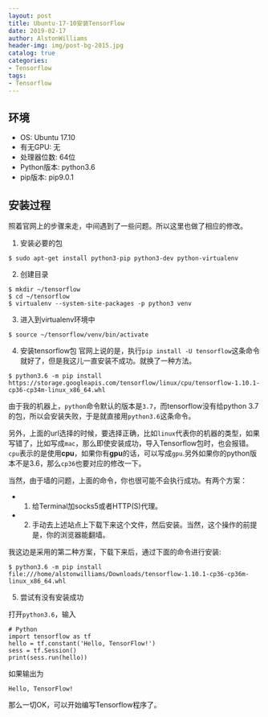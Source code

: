 ```yaml
---
layout: post
title: Ubuntu-17-10安装TensorFlow
date: 2019-02-17
author: AlstonWilliams
header-img: img/post-bg-2015.jpg
catalog: true
categories:
- Tensorflow
tags:
- Tensorflow
---
```

## 环境

- OS: Ubuntu 17.10
- 有无GPU: 无
- 处理器位数: 64位
- Python版本: python3.6
- pip版本: pip9.0.1

## 安装过程

照着官网上的步骤来走，中间遇到了一些问题。所以这里也做了相应的修改。

1. 安装必要的包
~~~
$ sudo apt-get install python3-pip python3-dev python-virtualenv
~~~

2. 创建目录
~~~
$ mkdir ~/tensorflow
$ cd ~/tensorflow
$ virtualenv --system-site-packages -p python3 venv 
~~~

3. 进入到virtualenv环境中
~~~
$ source ~/tensorflow/venv/bin/activate
~~~

4. 安装tensorflow包
官网上说的是，执行`pip install -U tensorflow`这条命令就好了，但是我这儿一直安装不成功。就换了一种方法。

~~~
$ python3.6 -m pip install https://storage.googleapis.com/tensorflow/linux/cpu/tensorflow-1.10.1-cp36-cp34m-linux_x86_64.whl
~~~

由于我的机器上，`python`命令默认的版本是`3.7`，而tensorflow没有给python 3.7的包，所以会安装失败，于是就直接用`python3.6`这条命令。

另外，上面的url选择的时候，要选择正确，比如`linux`代表你的机器的类型，如果写错了，比如写成`mac`，那么即使安装成功，导入Tensorflow包时，也会报错。`cpu`表示的是使用**cpu**，如果你有**gpu**的话，可以写成`gpu`.另外如果你的python版本不是3.6，那么`cp36`也要对应的修改一下。

当然，由于墙的问题，上面的命令，你也很可能不会执行成功。有两个方案：
- 1. 给Terminal加socks5或者HTTP(S)代理。
- 2. 手动去上述站点上下载下来这个文件，然后安装。当然，这个操作的前提是，你的浏览器能翻墙。

我这边是采用的第二种方案，下载下来后，通过下面的命令进行安装:

~~~
$ python3.6 -m pip install file:///home/alstonwilliams/Downloads/tensorflow-1.10.1-cp36-cp36m-linux_x86_64.whl
~~~

5. 尝试有没有安装成功

打开`python3.6`，输入
~~~
# Python
import tensorflow as tf
hello = tf.constant('Hello, TensorFlow!')
sess = tf.Session()
print(sess.run(hello))
~~~

如果输出为
~~~
Hello, TensorFlow!
~~~

那么一切OK，可以开始编写Tensorflow程序了。
